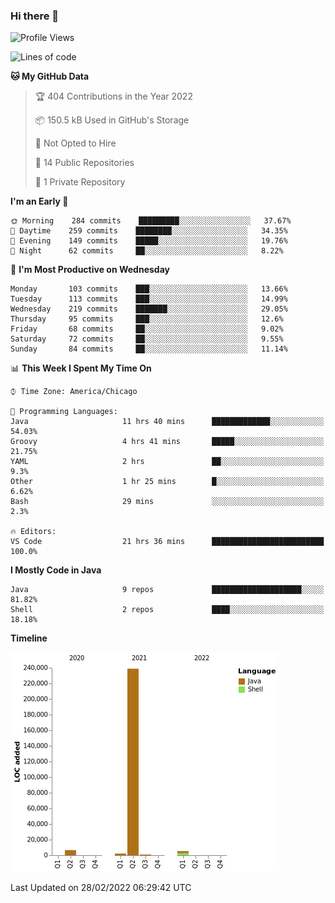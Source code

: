 ### Hi there 👋


<!--START_SECTION:waka-->
![Profile Views](http://img.shields.io/badge/Profile%20Views-20-blue)

![Lines of code](https://img.shields.io/badge/From%20Hello%20World%20I%27ve%20Written-254%20Thousand%20lines%20of%20code-blue)

**🐱 My GitHub Data** 

> 🏆 404 Contributions in the Year 2022
 > 
> 📦 150.5 kB Used in GitHub's Storage 
 > 
> 🚫 Not Opted to Hire
 > 
> 📜 14 Public Repositories 
 > 
> 🔑 1 Private Repository 
 > 
**I'm an Early 🐤** 

```text
🌞 Morning    284 commits    █████████░░░░░░░░░░░░░░░░   37.67% 
🌆 Daytime    259 commits    ████████░░░░░░░░░░░░░░░░░   34.35% 
🌃 Evening    149 commits    █████░░░░░░░░░░░░░░░░░░░░   19.76% 
🌙 Night      62 commits     ██░░░░░░░░░░░░░░░░░░░░░░░   8.22%

```
📅 **I'm Most Productive on Wednesday** 

```text
Monday       103 commits    ███░░░░░░░░░░░░░░░░░░░░░░   13.66% 
Tuesday      113 commits    ███░░░░░░░░░░░░░░░░░░░░░░   14.99% 
Wednesday    219 commits    ███████░░░░░░░░░░░░░░░░░░   29.05% 
Thursday     95 commits     ███░░░░░░░░░░░░░░░░░░░░░░   12.6% 
Friday       68 commits     ██░░░░░░░░░░░░░░░░░░░░░░░   9.02% 
Saturday     72 commits     ██░░░░░░░░░░░░░░░░░░░░░░░   9.55% 
Sunday       84 commits     ██░░░░░░░░░░░░░░░░░░░░░░░   11.14%

```


📊 **This Week I Spent My Time On** 

```text
⌚︎ Time Zone: America/Chicago

💬 Programming Languages: 
Java                     11 hrs 40 mins      █████████████░░░░░░░░░░░░   54.03% 
Groovy                   4 hrs 41 mins       █████░░░░░░░░░░░░░░░░░░░░   21.75% 
YAML                     2 hrs               ██░░░░░░░░░░░░░░░░░░░░░░░   9.3% 
Other                    1 hr 25 mins        █░░░░░░░░░░░░░░░░░░░░░░░░   6.62% 
Bash                     29 mins             ░░░░░░░░░░░░░░░░░░░░░░░░░   2.3%

🔥 Editors: 
VS Code                  21 hrs 36 mins      █████████████████████████   100.0%

```

**I Mostly Code in Java** 

```text
Java                     9 repos             ████████████████████░░░░░   81.82% 
Shell                    2 repos             ████░░░░░░░░░░░░░░░░░░░░░   18.18%

```


**Timeline**

![Chart not found](https://raw.githubusercontent.com/powercasgamer/powercasgamer/master/charts/bar_graph.png) 


 Last Updated on 28/02/2022 06:29:42 UTC
<!--END_SECTION:waka-->
